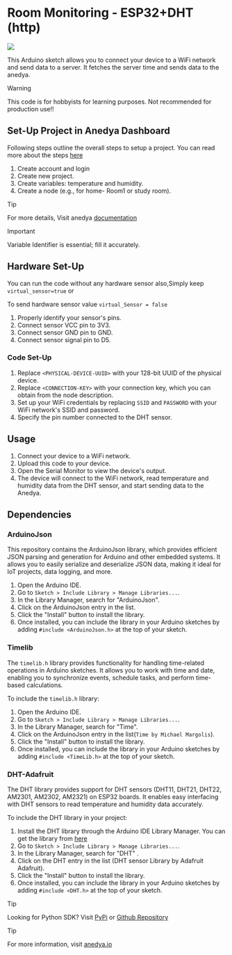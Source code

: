 # Room Monitoring - ESP32+DHT (http)

[<img src="https://img.shields.io/badge/anedya-documentation-blue?link=https%3A%2F%2Fdocs.anedya.io">](https://docs.anedya.io)

This Arduino sketch allows you to connect your device to a WiFi network and send data to a server. It fetches the server time and sends data to the anedya.

> [!WARNING]
> This code is for hobbyists for learning purposes. Not recommended for production use!!

## Set-Up Project in Anedya Dashboard

Following steps outline the overall steps to setup a project. You can read more about the steps [here](https://docs.anedya.io/getting-started/quickstart/#create-a-new-project)

1. Create account and login
2. Create new project.
3. Create variables: temperature and humidity.
4. Create a node (e.g., for home- Room1 or study room).

> [!TIP]
> For more details, Visit anedya [documentation](https://docs.anedya.io)

> [!IMPORTANT]
> Variable Identifier is essential; fill it accurately.

## Hardware Set-Up

You can run the code without any hardware sensor also,Simply keep `virtual_sensor=true` or

To send hardware sensor value `virtual_Sensor = false`

1. Properly identify your sensor's pins.
2. Connect sensor VCC pin to 3V3.
3. Connect sensor GND pin to GND.
4. Connect sensor signal pin to D5.

### Code Set-Up

1. Replace `<PHYSICAL-DEVICE-UUID>` with your 128-bit UUID of the physical device.
2. Replace `<CONNECTION-KEY>` with your connection key, which you can obtain from the node description.
3. Set up your WiFi credentials by replacing `SSID` and `PASSWORD` with your WiFi network's SSID and password.
4. Specify the pin number connected to the DHT sensor.

## Usage

1. Connect your device to a WiFi network.
2. Upload this code to your device.
3. Open the Serial Monitor to view the device's output.
4. The device will connect to the WiFi network, read temperature and humidity data from the DHT sensor, and start sending data to the Anedya.

## Dependencies

### ArduinoJson

This repository contains the ArduinoJson library, which provides efficient JSON parsing and generation for Arduino and other embedded systems. It allows you to easily serialize and deserialize JSON data, making it ideal for IoT projects, data logging, and more.

1. Open the Arduino IDE.
2. Go to `Sketch > Include Library > Manage Libraries...`.
3. In the Library Manager, search for "ArduinoJson".
4. Click on the ArduinoJson entry in the list.
5. Click the "Install" button to install the library.
6. Once installed, you can include the library in your Arduino sketches by adding `#include <ArduinoJson.h>` at the top of your sketch.

### Timelib

The `timelib.h` library provides functionality for handling time-related operations in Arduino sketches. It allows you to work with time and date, enabling you to synchronize events, schedule tasks, and perform time-based calculations.

To include the `timelib.h` library:

1. Open the Arduino IDE.
2. Go to `Sketch > Include Library > Manage Libraries...`.
3. In the Library Manager, search for "Time".
4. Click on the ArduinoJson entry in the list(`Time by Michael Margolis`).
5. Click the "Install" button to install the library.
6. Once installed, you can include the library in your Arduino sketches by adding `#include <TimeLib.h>` at the top of your sketch.

### DHT-Adafruit

The DHT library provides support for DHT sensors (DHT11, DHT21, DHT22, AM2301, AM2302, AM2321) on ESP32 boards. It enables easy interfacing with DHT sensors to read temperature and humidity data accurately.

To include the DHT library in your project:

1. Install the DHT library through the Arduino IDE Library Manager. You can get the library from [here](https://github.com/adafruit/DHT-sensor-library)
2. Go to `Sketch > Include Library > Manage Libraries...`.
3. In the Library Manager, search for "DHT" .
4. Click on the DHT entry in the list (DHT sensor Library by Adafruit Adafruit).
5. Click the "Install" button to install the library.
6. Once installed, you can include the library in your Arduino sketches by adding `#include <DHT.h>` at the top of your sketch.

> [!TIP]
> Looking for Python SDK? Visit [PyPi](https://pypi.org/project/anedya-dev-sdk/) or [Github Repository](https://github.com/anedyaio/anedya-dev-sdk-pyhton)

> [!TIP]
> For more information, visit [anedya.io](https://anedya.io/)
